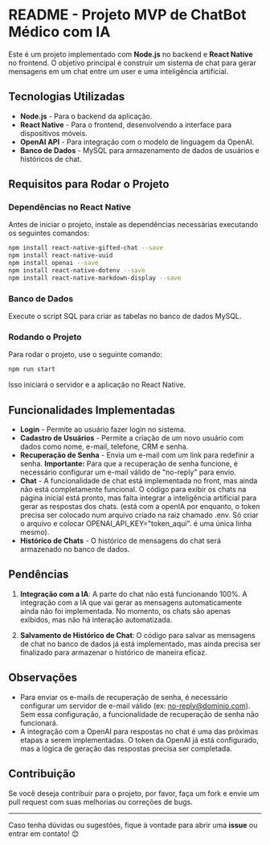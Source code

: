 # README - Projeto MVP de ChatBot Médico com IA

Este é um projeto implementado com **Node.js** no backend e **React Native** no frontend. O objetivo principal é construir um sistema de chat para gerar mensagens em um chat entre um user e uma inteligência artificial.

## Tecnologias Utilizadas

- **Node.js** - Para o backend da aplicação.
- **React Native** - Para o frontend, desenvolvendo a interface para dispositivos móveis.
- **OpenAI API** - Para integração com o modelo de linguagem da OpenAI.
- **Banco de Dados** - MySQL para armazenamento de dados de usuários e históricos de chat.

## Requisitos para Rodar o Projeto

### Dependências no React Native

Antes de iniciar o projeto, instale as dependências necessárias executando os seguintes comandos:

```bash
npm install react-native-gifted-chat --save
npm install react-native-uuid
npm install openai --save
npm install react-native-dotenv --save
npm install react-native-markdown-display --save
```

### Banco de Dados

Execute o script SQL para criar as tabelas no banco de dados MySQL.

### Rodando o Projeto

Para rodar o projeto, use o seguinte comando:

```bash
npm run start
```

Isso iniciará o servidor e a aplicação no React Native.

## Funcionalidades Implementadas

- **Login** - Permite ao usuário fazer login no sistema.
- **Cadastro de Usuários** - Permite a criação de um novo usuário com dados como nome, e-mail, telefone, CRM e senha.
- **Recuperação de Senha** - Envia um e-mail com um link para redefinir a senha. **Importante:** Para que a recuperação de senha funcione, é necessário configurar um e-mail válido de "no-reply" para envio.
- **Chat** - A funcionalidade de chat está implementada no front, mas ainda não está completamente funcional. O código para exibir os chats na página inicial está pronto, mas falta integrar a inteligência artificial para gerar as respostas dos chats. (está com a openIA por enquanto, o token precisa ser colocado num arquivo criado na raiz chamado .env. Só criar o arquivo e colocar OPENAI_API_KEY="token_aqui". é uma única linha mesmo).
- **Histórico de Chats** - O histórico de mensagens do chat será armazenado no banco de dados.

## Pendências

1. **Integração com a IA**: A parte do chat não está funcionando 100%. A integração com a IA que vai gerar as mensagens automaticamente ainda não foi implementada. No momento, os chats são apenas exibidos, mas não há interação automatizada.
   
2. **Salvamento de Histórico de Chat**: O código para salvar as mensagens de chat no banco de dados já está implementado, mas ainda precisa ser finalizado para armazenar o histórico de maneira eficaz.

## Observações

- Para enviar os e-mails de recuperação de senha, é necessário configurar um servidor de e-mail válido (ex: no-reply@dominio.com). Sem essa configuração, a funcionalidade de recuperação de senha não funcionará.
- A integração com a OpenAI para respostas no chat é uma das próximas etapas a serem implementadas. O token da OpenAI já está configurado, mas a lógica de geração das respostas precisa ser completada.

## Contribuição

Se você deseja contribuir para o projeto, por favor, faça um fork e envie um pull request com suas melhorias ou correções de bugs. 


---

Caso tenha dúvidas ou sugestões, fique à vontade para abrir uma **issue** ou entrar em contato! 😊

